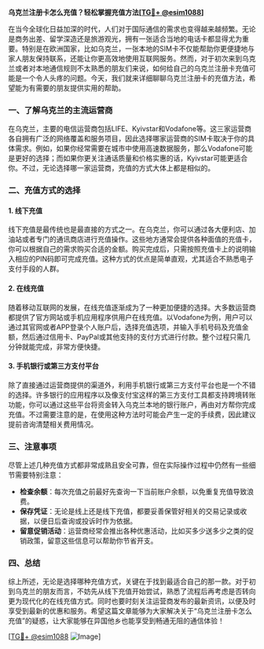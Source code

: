 **乌克兰注册卡怎么充值？轻松掌握充值方法[[TG💪+ @esim1088](https://t.me/s/esim1088)]**

在当今全球化日益加深的时代，人们对于国际通信的需求也变得越来越频繁。无论是商务出差、留学深造还是旅游观光，拥有一张适合当地的电话卡都显得尤为重要。特别是在欧洲国家，比如乌克兰，一张本地的SIM卡不仅能帮助你更便捷地与家人朋友保持联系，还能让你更高效地使用互联网服务。然而，对于初次来到乌克兰或者对本地通信规则不太熟悉的朋友们来说，如何给自己的乌克兰注册卡充值可能是一个令人头疼的问题。今天，我们就来详细聊聊乌克兰注册卡的充值方法，希望能为有需要的朋友提供实用的帮助。

### 一、了解乌克兰的主流运营商

在乌克兰，主要的电信运营商包括LIFE、Kyivstar和Vodafone等。这三家运营商各自拥有广泛的网络覆盖和服务项目，因此选择哪家运营商的SIM卡取决于你的具体需求。例如，如果你经常需要在城市中使用高速数据服务，那么Vodafone可能是更好的选择；而如果你更关注通话质量和价格实惠的话，Kyivstar可能更适合你。不过，无论选择哪一家运营商，充值的方式大体上都是相似的。

### 二、充值方式的选择

#### 1. 线下充值
线下充值是最传统也是最直接的方式之一。在乌克兰，你可以通过各大便利店、加油站或者专门的通讯商店进行充值操作。这些地方通常会提供各种面值的充值卡，你可以根据自己的需求购买合适的金额。购买完成后，只需按照充值卡上的说明输入相应的PIN码即可完成充值。这种方式的优点是简单直观，尤其适合不熟悉电子支付手段的人群。

#### 2. 在线充值
随着移动互联网的发展，在线充值逐渐成为了一种更加便捷的选择。大多数运营商都提供了官方网站或手机应用程序供用户在线充值。以Vodafone为例，用户可以通过其官网或者APP登录个人账户后，选择充值选项，并输入手机号码及充值金额，然后通过信用卡、PayPal或其他支持的支付方式进行付款。整个过程只需几分钟就能完成，非常方便快捷。

#### 3. 手机银行或第三方支付平台
除了直接通过运营商提供的渠道外，利用手机银行或第三方支付平台也是一个不错的选择。许多银行的应用程序以及像支付宝这样的第三方支付工具都支持跨境转账功能，你可以通过这些平台将资金转入乌克兰本地的银行账户，再由对方帮你完成充值。不过需要注意的是，在使用这种方法时可能会产生一定的手续费，因此建议提前咨询清楚相关费用情况。

### 三、注意事项
尽管上述几种充值方式都非常成熟且安全可靠，但在实际操作过程中仍然有一些细节需要特别注意：

- **检查余额**：每次充值之前最好先查询一下当前账户余额，以免重复充值导致浪费。
- **保存凭证**：无论是线上还是线下充值，都要妥善保管好相关的交易记录或收据，以便日后查询或投诉时作为依据。
- **留意促销活动**：运营商经常会推出各种优惠活动，比如买多少送多少之类的促销政策，留意这些信息可以帮助你节省开支。

### 四、总结

综上所述，无论是选择哪种充值方式，关键在于找到最适合自己的那一款。对于初到乌克兰的朋友而言，不妨先从线下充值开始尝试，熟悉了流程后再考虑是否转向更为现代化的在线充值方式。同时也要时刻关注运营商发布的最新资讯，以便及时享受到最新的优惠和服务。希望这篇文章能够为大家解决关于“乌克兰注册卡怎么充值”的疑惑，让大家能够在异国他乡也能享受到畅通无阻的通信体验！

[[TG💪+ @esim1088](https://t.me/s/esim1088) ![Image](https://i.postimg.cc/4NQfJmqS/Snipaste-2025-05-13-00-14-12.png)]